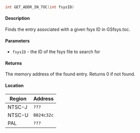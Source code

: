 ```c
int GET_ADDR_IN_TOC(int fsysID)
```

#### Description

Finds the entry associated with a given fsys ID in GSfsys.toc.

#### Parameters
  - `fsysID` - the ID of the fsys file to search for

#### Returns

The memory address of the found entry. Returns 0 if not found.

#### Location

| Region      | Address      |
| ----------- | ------------ |
| NTSC-J      | `???`        |
| NTSC-U      | `8024c32c`   |
| PAL         | `???`        |